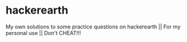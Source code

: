 # hackerearth
My own solutions to some practice questions on hackerearth || For my personal use || Don't CHEAT!!!
